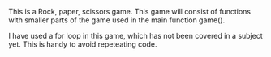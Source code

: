 This is a Rock, paper, scissors game. This game will consist of functions with smaller parts of the game used in the main function game().

I have used a for loop in this game, which has not been covered in a subject yet. This is handy to avoid repeteating code. 